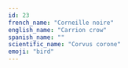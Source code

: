 ```yaml
---
id: 23
french_name: "Corneille noire"
english_name: "Carrion crow"
spanish_name: ""
scientific_name: "Corvus corone"
emoji: "bird"
---
```

